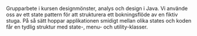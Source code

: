 Grupparbete i kursen designmönster, analys och design i Java. Vi använde oss av ett state pattern för att strukturera ett bokningsflöde av en fiktiv stuga. På så sätt hoppar applikationen smidigt mellan olika states och koden får en tydlig struktur med state-, menu- och utility-klasser.

